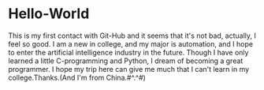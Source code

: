 # Hello-World
This is my first contact with Git-Hub and it seems that it's not bad, actually, I feel so good.
I am a new in college, and my major is automation, and I hope to enter the artificial intelligence industry in the future.
Though I have only learned a little C-programming and Python, I dream of becoming a great programmer.
I hope my trip here can give me much that I can't learn in my college.Thanks.(And I'm from China.#^.^#)

